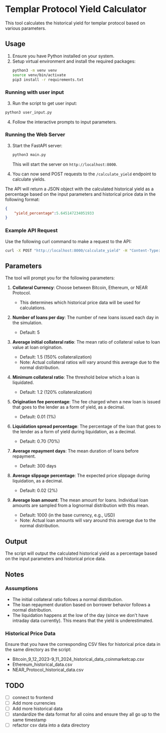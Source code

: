 # Templar Protocol Yield Calculator

This tool calculates the historical yield for templar protocol based on various parameters.

## Usage

1. Ensure you have Python installed on your system.
2. Setup virtual environment and install the required packages:
    ```bash
    python3 -m venv venv
    source venv/bin/activate
    pip3 install -r requirements.txt
    ```

### Running with user input
3. Run the script to get user input:
```bash
python3 user_input.py
```
4. Follow the interactive prompts to input parameters.

### Running the Web Server

3. Start the FastAPI server:
    ```bash
    python3 main.py
    ```
   This will start the server on `http://localhost:8000`.

4. You can now send POST requests to the `/calculate_yield` endpoint to calculate yields.

The API will return a JSON object with the calculated historical yield as a percentage based on the input parameters and historical price data in the following format:
```json
{
    "yield_percentage":5.645147234051933
}
```


### Example API Request

Use the following curl command to make a request to the API:
```bash
curl -X POST "http://localhost:8000/calculate_yield" -H "Content-Type: application/json" -d '{"price_csv": "BTC", "num_loans_per_day": 5, "avg_initial_collateral_ratio": 1.5, "min_collateral_ratio": 1.2, "origination_fee_pct": 0.01, "liquidation_spread_pct": 0.70, "avg_repayment_days": 300, "avg_slippage_pct": 0.02, "avg_loan_amount": 1000}'
```


## Parameters

The tool will prompt you for the following parameters:

1. **Collateral Currency**: Choose between Bitcoin, Ethereum, or NEAR Protocol.
   - This determines which historical price data will be used for calculations.

2. **Number of loans per day**: The number of new loans issued each day in the simulation.
   - Default: 5

3. **Average initial collateral ratio**: The mean ratio of collateral value to loan value at loan origination.
   - Default: 1.5 (150% collateralization)
   - Note: Actual collateral ratios will vary around this average due to the normal distribution.

4. **Minimum collateral ratio**: The threshold below which a loan is liquidated.
   - Default: 1.2 (120% collateralization)

5. **Origination fee percentage**: The fee charged when a new loan is issued that goes to the lender as a form of yield, as a decimal.
   - Default: 0.01 (1%)

6. **Liquidation spread percentage**: The percentage of the loan that goes to the lender as a form of yield during liquidation, as a decimal.
   - Default: 0.70 (70%)

7. **Average repayment days**: The mean duration of loans before repayment.
   - Default: 300 days

8. **Average slippage percentage**: The expected price slippage during liquidation, as a decimal.
   - Default: 0.02 (2%)

9. **Average loan amount**: The mean amount for loans. Individual loan amounts are sampled from a lognormal distribution with this mean.
   - Default: 1000 (in the base currency, e.g., USD)
   - Note: Actual loan amounts will vary around this average due to the normal distribution.

## Output

The script will output the calculated historical yield as a percentage based on the input parameters and historical price data.

## Notes
### Assumptions
- The initial collateral ratio follows a normal distribution.
- The loan repayment duration based on borrower behavior follows a normal distribution.
- The liquidation happens at the low of the day (since we don't have intraday data currently). This means that the yield is underestimated.

### Historical Price Data
Ensure that you have the corresponding CSV files for historical price data in the same directory as the script:
- Bitcoin_9_12_2023-9_11_2024_historical_data_coinmarketcap.csv
- Ethereum_historical_data.csv
- NEAR_Protocol_historical_data.csv


## TODO
- [ ] connect to frontend
- [ ] Add more currencies
- [ ] Add more historical data
- [ ] standardize the data format for all coins and ensure they all go up to the same timestamp
- [ ] refactor csv data into a data directory
